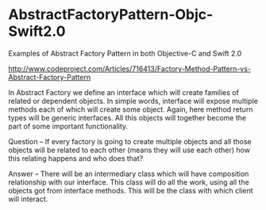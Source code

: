 # AbstractFactoryPattern-Objc-Swift2.0
Examples of Abstract Factory Pattern in both Objective-C and Swift 2.0


http://www.codeproject.com/Articles/716413/Factory-Method-Pattern-vs-Abstract-Factory-Pattern

In Abstract Factory we define an interface which will create families of related or dependent objects. In simple words, interface will expose multiple methods each of which will create some object. Again, here method return types will be generic interfaces. All this objects will together become the part of some important functionality.

Question – If every factory is going to create multiple objects and all those objects will be related to each other (means they will use each other) how this relating happens and who does that?

Answer –
There will be an intermediary class which will have composition relationship with our interface.
This class will do all the work, using all the objects got from interface methods.
This will be the class with which client will interact.